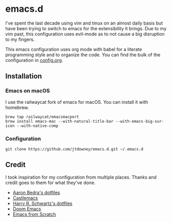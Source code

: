 # emacs.d

I've spent the last decade using vim and tmux on an almost daily basis but have been trying to switch to emacs for the extensibility it brings. Due to my vim past, this configuration uses evil-mode as to not cause a big disruption to my fingers.

This emacs configuration uses org mode with babel for a literate programming style and to organize the code. You can find the bulk of the configuration in [config.org](config.org).

## Installation

### Emacs on macOS

I use the railwaycat fork of emacs for macOS. You can install it with homebrew.

```shell
brew tap railwaycat/emacsmacport
brew install emacs-mac --with-natural-title-bar --with-emacs-big-sur-icon --with-native-comp
```

### Configuration

```shell
git clone https://github.com/jtdowney/emacs.d.git ~/.emacs.d
```

## Credit

I took inspiration for my configuration from multiple places. Thanks and credit goes to them for what they've done.

- [Aaron Bedra's dotfiles](https://aaronbedra.com/emacs.d)
- [Castlemacs](https://github.com/freetonik/castlemacs)
- [Harry R. Schwartz's dotfiles](https://github.com/hrs/dotfiles)
- [Doom Emacs](https://github.com/hlissner/doom-emacs)
- [Emacs from Scratch](https://github.com/daviwil/emacs-from-scratch)
